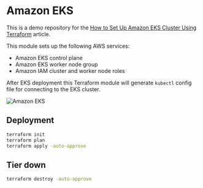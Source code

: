 # Amazon EKS

This is a demo repository for the [How to Set Up Amazon EKS Cluster Using Terraform](https://hands-on.cloud/how-to-set-up-amazon-eks-cluster-using-terraform/) article.

This module sets up the following AWS services:

* Amazon EKS control plane
* Amazon EKS worker node group
* Amazon IAM cluster and worker node roles

After EKS deployment this Terraform module will generate `kubectl` config file for connecting to the EKS cluster. 

![Amazon EKS](https://hands-on.cloud/wp-content/uploads/2022/04/How-to-Set-Up-Amazon-EKS-Cluster-Using-Terraform-Deployment-architecture-overview.png)

## Deployment

```sh
terraform init
terraform plan
terraform apply -auto-approve
```

## Tier down

```sh
terraform destroy -auto-approve
```
